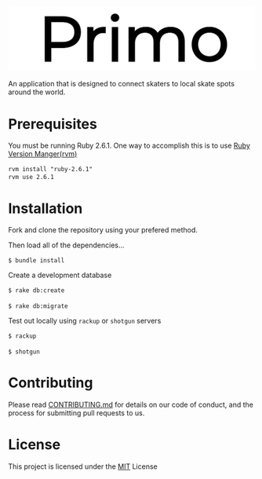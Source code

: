![Primo Logo](./public/images/Primo-logo-black(1).png)

An application that is designed to connect skaters to local skate spots around the world. 

# Prerequisites

You must be running Ruby 2.6.1. One way to accomplish this is to use [Ruby Version Manger(rvm)](https://rvm.io/rvm/install)

    rvm install "ruby-2.6.1"
    rvm use 2.6.1

# Installation 

Fork and clone the repository using your prefered method. 

Then load all of the dependencies...

    $ bundle install 

Create a development database 

    $ rake db:create 

    $ rake db:migrate 

Test out locally using `rackup` or `shotgun` servers

    $ rackup 

    $ shotgun 

# Contributing

Please read [CONTRIBUTING.md](https://gist.github.com/PurpleBooth/b24679402957c63ec426) for details on our code of conduct, and the process for submitting pull requests to us.

# License

This project is licensed under the [MIT](https://opensource.org/licenses/MIT) License










